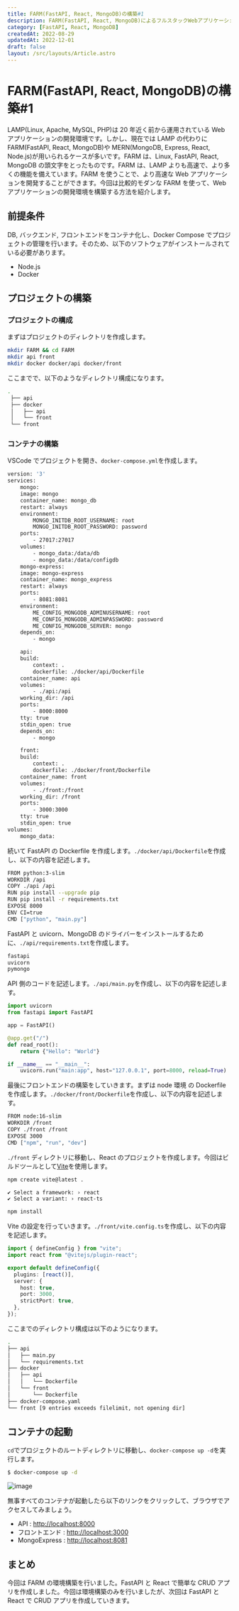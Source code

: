 ```yaml
---
title: FARM(FastAPI, React, MongoDB)の構築#1
description: FARM(FastAPI, React, MongoDB)によるフルスタックWebアプリケーションの開発環境を構築する方法を紹介します。
category: [FastAPI, React, MongoDB]
createdAt: 2022-08-29
updatedAt: 2022-12-01
draft: false
layout: /src/layouts/Article.astro
---
```


# FARM(FastAPI, React, MongoDB)の構築#1

LAMP(Linux, Apache, MySQL, PHP)は 20 年近く前から運用されている Web アプリケーションの開発環境です。しかし、現在では LAMP の代わりに FARM(FastAPI, React, MongoDB)や MERN(MongoDB, Express, React, Node.js)が用いられるケースが多いです。FARM は、Linux, FastAPI, React, MongoDB の頭文字をとったものです。FARM は、LAMP よりも高速で、より多くの機能を備えています。FARM を使うことで、より高速な Web アプリケーションを開発することができます。今回は比較的モダンな FARM を使って、Web アプリケーションの開発環境を構築する方法を紹介します。

## 前提条件

DB, バックエンド, フロントエンドをコンテナ化し、Docker Compose でプロジェクトの管理を行います。そのため、以下のソフトウェアがインストールされている必要があります。

- Node.js
- Docker

## プロジェクトの構築

### プロジェクトの構成

まずはプロジェクトのディレクトリを作成します。

```bash
mkdir FARM && cd FARM
mkdir api front
mkdir docker docker/api docker/front
```

ここまでで、以下のようなディレクトリ構成になります。

```bash
.
 ├── api
 ├── docker
 │   ├── api
 │   └── front
 └── front
```

### コンテナの構築

VSCode でプロジェクトを開き、`docker-compose.yml`を作成します。

```bash
version: '3'
services:
    mongo:
    image: mongo
    container_name: mongo_db
    restart: always
    environment:
        MONGO_INITDB_ROOT_USERNAME: root
        MONGO_INITDB_ROOT_PASSWORD: password
    ports:
        - 27017:27017
    volumes:
        - mongo_data:/data/db
        - mongo_data:/data/configdb
    mongo-express:
    image: mongo-express
    container_name: mongo_express
    restart: always
    ports:
        - 8081:8081
    environment:
        ME_CONFIG_MONGODB_ADMINUSERNAME: root
        ME_CONFIG_MONGODB_ADMINPASSWORD: password
        ME_CONFIG_MONGODB_SERVER: mongo
    depends_on:
        - mongo

    api:
    build:
        context: .
        dockerfile: ./docker/api/Dockerfile
    container_name: api
    volumes:
        - ./api:/api
    working_dir: /api
    ports:
        - 8000:8000
    tty: true
    stdin_open: true
    depends_on:
        - mongo

    front:
    build:
        context: .
        dockerfile: ./docker/front/Dockerfile
    container_name: front
    volumes:
        - ./front:/front
    working_dir: /front
    ports:
        - 3000:3000
    tty: true
    stdin_open: true
volumes:
    mongo_data:
```

続いて FastAPI の Dockerfile を作成します。`./docker/api/Dockerfile`を作成し、以下の内容を記述します。

```bash
FROM python:3-slim
WORKDIR /api
COPY ./api /api
RUN pip install --upgrade pip
RUN pip install -r requirements.txt
EXPOSE 8000
ENV CI=true
CMD ["python", "main.py"]
```

FastAPI と uvicorn、MongoDB のドライバーをインストールするために、`./api/requirements.txt`を作成します。

```bash
fastapi
uvicorn
pymongo
```

API 側のコードを記述します。`./api/main.py`を作成し、以下の内容を記述します。

```python
import uvicorn
from fastapi import FastAPI

app = FastAPI()

@app.get("/")
def read_root():
    return {"Hello": "World"}

if __name__ == "__main__":
    uvicorn.run("main:app", host="127.0.0.1", port=8000, reload=True)
```

最後にフロントエンドの構築をしていきます。まずは node 環境 の Dockerfile を作成します。`./docker/front/Dockerfile`を作成し、以下の内容を記述します。

```bash
FROM node:16-slim
WORKDIR /front
COPY ./front /front
EXPOSE 3000
CMD ["npm", "run", "dev"]
```

`./front` ディレクトリに移動し、React のプロジェクトを作成します。今回はビルドツールとして[Vite](https://vitejs.dev/)を使用します。

```bash
npm create vite@latest .

✔ Select a framework: › react
✔ Select a variant: › react-ts

npm install
```

Vite の設定を行っていきます。`./front/vite.config.ts`を作成し、以下の内容を記述します。

```typescript
import { defineConfig } from "vite";
import react from "@vitejs/plugin-react";

export default defineConfig({
  plugins: [react()],
  server: {
    host: true,
    port: 3000,
    strictPort: true,
  },
});
```

ここまでのディレクトリ構成は以下のようになります。

```bash
.
├── api
│   ├── main.py
│   └── requirements.txt
├── docker
│   ├── api
│   │   └── Dockerfile
│   └── front
│       └── Dockerfile
├── docker-compose.yaml
└── front [9 entries exceeds filelimit, not opening dir]
```

## コンテナの起動

`cd`でプロジェクトのルートディレクトリに移動し、`docker-compose up -d`を実行します。

```bash
$ docker-compose up -d
```

![image](https://res.cloudinary.com/dlsmszcqb/image/upload/v1661751967/fig1_1fb32c099e.png)

無事すべてのコンテナが起動したら以下のリンクをクリックして、ブラウザでアクセスしてみましょう。

- API : [http://localhost:8000](http://localhost:8000)
- フロントエンド : [http://localhost:3000](http://localhost:3000)
- MongoExpress : [http://localhost:8081](http://localhost:8081)

## まとめ

今回は FARM の環境構築を行いました。FastAPI と React で簡単な CRUD アプリを作成しました。今回は環境構築のみを行いましたが、次回は FastAPI と React で CRUD アプリを作成していきます。
